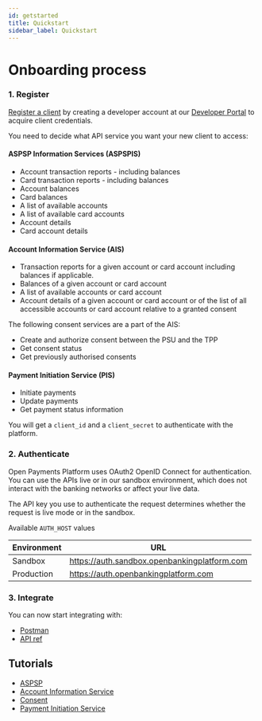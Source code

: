 ```yaml
---
id: getstarted
title: Quickstart
sidebar_label: Quickstart
---
```

# Onboarding process
### 1. Register
[Register a client](https://developer.openpayments.io) by creating a developer account at our [Developer Portal](https://developer.openpayments.io) to acquire client credentials.

You need to decide what API service you want your new client to access:
#### ASPSP Information Services (ASPSPIS)
* Account transaction reports - including balances
* Card transaction reports - including balances
* Account balances
* Card balances
* A list of available accounts 
* A list of available card accounts
* Account details
* Card account details

#### Account Information Service (AIS)
* Transaction reports for a given account or card account including balances if applicable.
* Balances of a given account or card account
* A list of available accounts or card account
* Account details of a given account or card account or of the list of all accessible accounts or card account relative to a granted consent

The following consent services are a part of the AIS:
* Create and authorize consent between the PSU and the TPP
* Get consent status 
* Get previously authorised consents

#### Payment Initiation Service (PIS)
* Initiate payments
* Update payments
* Get payment status information

You will get a `client_id` and a `client_secret` to authenticate with the platform.

### 2. Authenticate
Open Payments Platform uses OAuth2 OpenID Connect for authentication. 
You can use the APIs live or in our sandbox environment, which does not interact with the banking networks or affect your live data.

The API key you use to authenticate the request determines whether the request is live mode or in the sandbox.

Available `AUTH_HOST` values

| Environment | URL |
| --- | --- |
| Sandbox | https://auth.sandbox.openbankingplatform.com |
| Production | https://auth.openbankingplatform.com |

### 3. Integrate 
You can now start integrating with:
* [Postman](postman.md)
* [API ref](http://localhost:3000/en/openpayments-NextGenPSD2-1.3.3.html)

## Tutorials
* [ASPSP](aspsp.md)
* [Account Information Service](aspsp.md)
* [Consent](consent.md)
* [Payment Initiation Service](pis.md)